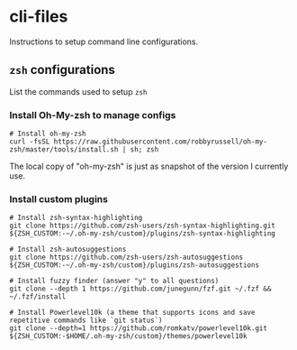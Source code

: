 # cli-files

Instructions to setup command line configurations.

## `zsh` configurations

List the commands used to setup `zsh`

### Install Oh-My-zsh to manage configs

	# Install oh-my-zsh
	curl -fsSL https://raw.githubusercontent.com/robbyrussell/oh-my-zsh/master/tools/install.sh | sh; zsh

The local copy of "oh-my-zsh" is just as snapshot of the version I currently use.

### Install custom plugins
	
	# Install zsh-syntax-highlighting
	git clone https://github.com/zsh-users/zsh-syntax-highlighting.git ${ZSH_CUSTOM:-~/.oh-my-zsh/custom}/plugins/zsh-syntax-highlighting
	
	# Install zsh-autosuggestions
	git clone https://github.com/zsh-users/zsh-autosuggestions ${ZSH_CUSTOM:-~/.oh-my-zsh/custom}/plugins/zsh-autosuggestions
	
	# Install fuzzy finder (answer "y" to all questions)
	git clone --depth 1 https://github.com/junegunn/fzf.git ~/.fzf && ~/.fzf/install
	
	# Install Powerlevel10k (a theme that supports icons and save repetitive commands like `git status`)
	git clone --depth=1 https://github.com/romkatv/powerlevel10k.git ${ZSH_CUSTOM:-$HOME/.oh-my-zsh/custom}/themes/powerlevel10k